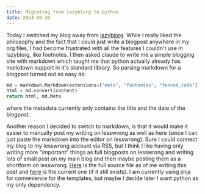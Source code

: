```yaml
---
title: Migrating from lazyblorg to python
date: 2024-08-30
---
```


Today I switched my blog away from [lazyblorg](https://github.com/novoid/lazyblorg). While I really liked the philosophy and the fact that I could just write a blogpost anywhere in my org files, I had become frustrated with all the features I couldn't use in lazyblorg, like footnotes. I then asked claude to write me a simple blogging site with markdown which taught me that python actually already has markdown support in it's standard library. So parsing markdown for a blogpost turned out as easy as:

```python
md = markdown.Markdown(extensions=["meta", "footnotes", "fenced_code"])
html = md.convert(content)
return html, md.Meta
```

where the metadata currently only contains the title and the date of the blogpost.

Another reason I decided to switch to markdown, is that it would make it easier to manually post my writing on lesswrong as well as here (since I can just paste the markdown into the editor on lesswrong). Sure I could connect my blog to my lesswrong account via RSS, but I think I like having only writing more "important" things as full blogposts on lesswrong and writing lots of small post on my main blog and then maybe posting them as a shortform on lesswrong. [Here]((https://raw.githubusercontent.com/sonofhypnos/thoughts/63ac38e2525e58042232fb7cf79c303b41c36eff/generate_blog.py)) is the full source file as of me writing this post and [here](/generate_blog.py) is the current one (if it still exists). I am currently using jinja for convenience for the templates, but maybe I decide later I want python as my only dependency.



